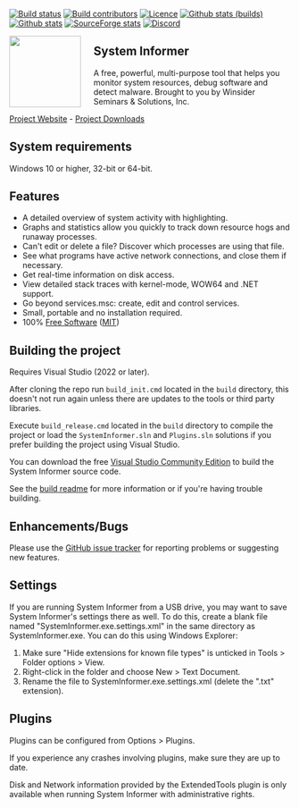 [![Build status](https://img.shields.io/github/actions/workflow/status/winsiderss/systeminformer/msbuild.yml?branch=master&style=for-the-badge)](https://github.com/winsiderss/systeminformer/actions/workflows/msbuild.yml)
[![Build contributors](https://img.shields.io/github/contributors/winsiderss/systeminformer.svg?style=for-the-badge&color=blue)](https://github.com/winsiderss/systeminformer/graphs/contributors)
[![Licence](https://img.shields.io/badge/license-MIT-blue.svg?style=for-the-badge&color=blue)](https://opensource.org/licenses/MIT)
[![Github stats (builds)](https://img.shields.io/github/downloads/winsiderss/si-builds/total.svg?style=for-the-badge&color=blue)](https://somsubhra.github.io/github-release-stats/?username=winsiderss&repository=si-builds)
[![Github stats](https://img.shields.io/github/downloads/winsiderss/systeminformer/total.svg?style=for-the-badge&color=blue&label=)](https://somsubhra.github.io/github-release-stats/?username=winsiderss&repository=systeminformer)
[![SourceForge stats](https://img.shields.io/sourceforge/dt/processhacker.svg?style=for-the-badge&color=blue&label=)](https://sourceforge.net/projects/processhacker/files/stats/timeline?period=monthly)
[![Discord](https://img.shields.io/badge/Discord-Join-blue?style=for-the-badge&logo=discord)](https://discord.com/invite/k2MQd2DzC2)

<img align="left" src="https://github.com/winsiderss/systeminformer/raw/master/SystemInformer/resources/systeminformer-128x128.png" width="128" height="128" style="max-width: 100%;padding-right: 20px;">

## System Informer

A free, powerful, multi-purpose tool that helps you monitor system resources, debug software and detect malware. Brought to you by Winsider Seminars & Solutions, Inc.

[Project Website](https://systeminformer.com/) - [Project Downloads](https://systeminformer.com/downloads.php)

## System requirements

Windows 10 or higher, 32-bit or 64-bit.

## Features

* A detailed overview of system activity with highlighting.
* Graphs and statistics allow you quickly to track down resource hogs and runaway processes.
* Can't edit or delete a file? Discover which processes are using that file.
* See what programs have active network connections, and close them if necessary.
* Get real-time information on disk access.
* View detailed stack traces with kernel-mode, WOW64 and .NET support.
* Go beyond services.msc: create, edit and control services.
* Small, portable and no installation required.
* 100% [Free Software](https://www.gnu.org/philosophy/free-sw.en.html) ([MIT](https://opensource.org/licenses/MIT))


## Building the project

Requires Visual Studio (2022 or later).

After cloning the repo run `build_init.cmd` located in the `build` directory, this doesn't not run again unless there are updates to the tools or third party libraries.

Execute `build_release.cmd` located in the `build` directory to compile the project or load the `SystemInformer.sln` and `Plugins.sln` solutions if you prefer building the project using Visual Studio.

You can download the free [Visual Studio Community Edition](https://www.visualstudio.com/vs/community/) to build the System Informer source code.

See the [build readme](./build/README.md) for more information or if you're having trouble building.

## Enhancements/Bugs


Please use the [GitHub issue tracker](https://github.com/winsiderss/systeminformer/issues)
for reporting problems or suggesting new features.


## Settings

If you are running System Informer from a USB drive, you may want to
save System Informer's settings there as well. To do this, create a
blank file named "SystemInformer.exe.settings.xml" in the same
directory as SystemInformer.exe. You can do this using Windows Explorer:

1. Make sure "Hide extensions for known file types" is unticked in
   Tools > Folder options > View.
2. Right-click in the folder and choose New > Text Document.
3. Rename the file to SystemInformer.exe.settings.xml (delete the ".txt"
   extension).

## Plugins

Plugins can be configured from Options > Plugins.

If you experience any crashes involving plugins, make sure they
are up to date.

Disk and Network information provided by the ExtendedTools plugin is
only available when running System Informer with administrative
rights.
